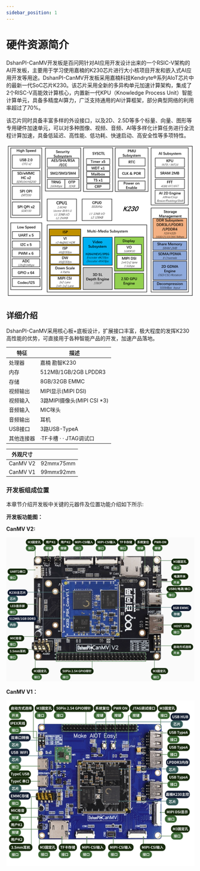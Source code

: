 ```yaml
---
sidebar_position: 1
---
```


# 硬件资源简介

DshanPI-CanMV开发板是百问网针对AI应用开发设计出来的一个RSIC-V架构的AI开发板，主要用于学习使用嘉楠的K230芯片进行大小核项目开发和嵌入式AI应用开发等用途。DshanPI-CanMV开发板采用嘉楠科技Kendryte®系列AIoT芯片中的最新一代SoC芯片K230。该芯片采用全新的多异构单元加速计算架构，集成了2个RISC-V高能效计算核心，内置新一代KPU（Knowledge Process Unit）智能计算单元，具备多精度AI算力，广泛支持通用的AI计算框架，部分典型网络的利用率超过了70%。

该芯片同时具备丰富多样的外设接口，以及2D、2.5D等多个标量、向量、图形等专用硬件加速单元，可以对多种图像、视频、音频、AI等多样化计算任务进行全流程计算加速，具备低延迟、高性能、低功耗、快速启动、高安全性等多项特性。

![K230_block_diagram1](${images}/K230_block_diagram1.png)



## 详细介绍

DshanPI-CanMV采用核心板+底板设计，扩展接口丰富，极大程度的发挥K230高性能的优势，可直接用于各种智能产品的开发，加速产品落地。

| 特征       | 描述                       |
| ---------- | -------------------------- |
| 处理器     | 嘉楠 勘智K230              |
| 内存       | 512MB/1GB/2GB LPDDR3       |
| 存储       | 8GB/32GB EMMC              |
| 视频输出   | MIPI显示(MIPI DSI)         |
| 视频输入   | 3路MIPI摄像头(MIPI CSI *3) |
| 音频输入   | MIC咪头                    |
| 音频输出   | 耳机                       |
| USB接口    | 3路USB-TypeA               |
| 其他连接器 | ·TF卡槽 · · JTAG调试口     |

| 外观尺寸 |           |
| -------- | --------- |
| CanMV V2 | 92mmx75mm |
| CanMV V1 | 99mmx92mm |



### 开发板组成位置

 本章节介绍开发板中关键的元器件及位置功能介绍如下所示:

**开发板功能图：**

**CanMV V2:**

![image-20250421101816321](${images}/image-20250421101816321.png)

**CanMV V1：**

![image-20240729155648319](${images}/image-20240729155648319.png)
